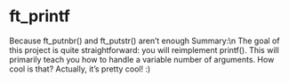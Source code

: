 # ft_printf
Because ft_putnbr() and ft_putstr() aren’t enough
              Summary:\n
The goal of this project is quite straightforward: you will reimplement
printf(). This will primarily teach you how to handle a variable number of arguments.
How cool is that? Actually, it’s pretty cool! :)
